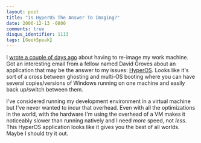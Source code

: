 ```yaml
---
layout: post
title: "Is HyperOS The Answer To Imaging?"
date: 2006-12-13 -0800
comments: true
disqus_identifier: 1113
tags: [GeekSpeak]
---
```

I [wrote a couple of days
ago](/archive/2006/12/11/re-imaged-machine.aspx) about having to
re-image my work machine. Got an interesting email from a fellow named
David Groves about an application that may be the answer to my issues:
[HyperOS](http://www.hyperossystems.co.uk/). Looks like it's sort of a
cross between ghosting and multi-OS booting where you can have several
copies/versions of Windows running on one machine and easily back
up/switch between them.
 
 I've considered running my development environment in a virtual machine
but I've never wanted to incur that overhead. Even with all the
optimizations in the world, with the hardware I'm using the overhead of
a VM makes it noticeably slower than running natively and I need *more*
speed, not *less*. This HyperOS application looks like it gives you the
best of all worlds. Maybe I should try it out.
 
